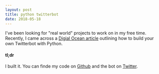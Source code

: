 ```yaml
---
layout: post
title: python twitterbot
date: 2018-05-18
---
```

I've been looking for "real world" projects to work on in my free time. Recently, I came across a [Digial Ocean article](https://www.digitalocean.com/community/tutorials/how-to-create-a-twitterbot-with-python-3-and-the-tweepy-library) outlining how to build your own Twitterbot with Python.
<!--more-->

#### tl;dr
I built it. You can finde my code on [Github](https://github.com/nivagator/python_twitterbot) and the bot on [Twitter](https://twitter.com/Nivagator).

